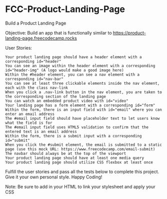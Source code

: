 # FCC-Product-Landing-Page

Build a Product Landing Page

Objective: Build an app that is functionally similar to https://product-landing-page.freecodecamp.rocks

User Stories:

    Your product landing page should have a header element with a corresponding id="header"
    You can see an image within the header element with a corresponding id="header-img" (A logo would make a good image here)
    Within the #header element, you can see a nav element with a corresponding id="nav-bar"
    You can see at least three clickable elements inside the nav element, each with the class nav-link
    When you click a .nav-link button in the nav element, you are taken to the corresponding section of the landing page
    You can watch an embedded product video with id="video"
    Your landing page has a form element with a corresponding id="form"
    Within the form, there is an input field with id="email" where you can enter an email address
    The #email input field should have placeholder text to let users know what the field is for
    The #email input field uses HTML5 validation to confirm that the entered text is an email address
    Within the form, there is a submit input with a corresponding id="submit"
    When you click the #submit element, the email is submitted to a static page (use this mock URL: https://www.freecodecamp.com/email-submit)
    The navbar should always be at the top of the viewport
    Your product landing page should have at least one media query
    Your product landing page should utilize CSS flexbox at least once

Fulfill the user stories and pass all the tests below to complete this project. Give it your own personal style. Happy Coding!

Note: Be sure to add <link rel="stylesheet" href="styles.css"> in your HTML to link your stylesheet and apply your CSS
